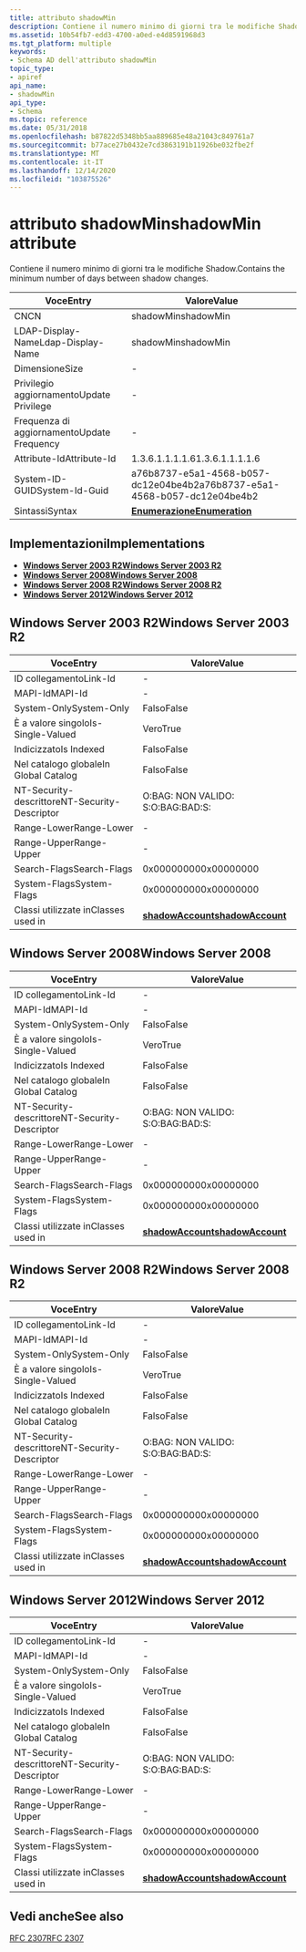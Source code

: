 ```yaml
---
title: attributo shadowMin
description: Contiene il numero minimo di giorni tra le modifiche Shadow.
ms.assetid: 10b54fb7-edd3-4700-a0ed-e4d8591968d3
ms.tgt_platform: multiple
keywords:
- Schema AD dell'attributo shadowMin
topic_type:
- apiref
api_name:
- shadowMin
api_type:
- Schema
ms.topic: reference
ms.date: 05/31/2018
ms.openlocfilehash: b87822d5348bb5aa889685e48a21043c849761a7
ms.sourcegitcommit: b77ace27b0432e7cd3863191b11926be032fbe2f
ms.translationtype: MT
ms.contentlocale: it-IT
ms.lasthandoff: 12/14/2020
ms.locfileid: "103875526"
---
```

# <a name="shadowmin-attribute"></a><span data-ttu-id="3ca3a-104">attributo shadowMin</span><span class="sxs-lookup"><span data-stu-id="3ca3a-104">shadowMin attribute</span></span>

<span data-ttu-id="3ca3a-105">Contiene il numero minimo di giorni tra le modifiche Shadow.</span><span class="sxs-lookup"><span data-stu-id="3ca3a-105">Contains the minimum number of days between shadow changes.</span></span>



| <span data-ttu-id="3ca3a-106">Voce</span><span class="sxs-lookup"><span data-stu-id="3ca3a-106">Entry</span></span> | <span data-ttu-id="3ca3a-107">Valore</span><span class="sxs-lookup"><span data-stu-id="3ca3a-107">Value</span></span> |
|-------------------|--------------------------------------|
| <span data-ttu-id="3ca3a-108">CN</span><span class="sxs-lookup"><span data-stu-id="3ca3a-108">CN</span></span>                | <span data-ttu-id="3ca3a-109">shadowMin</span><span class="sxs-lookup"><span data-stu-id="3ca3a-109">shadowMin</span></span>                            |
| <span data-ttu-id="3ca3a-110">LDAP-Display-Name</span><span class="sxs-lookup"><span data-stu-id="3ca3a-110">Ldap-Display-Name</span></span> | <span data-ttu-id="3ca3a-111">shadowMin</span><span class="sxs-lookup"><span data-stu-id="3ca3a-111">shadowMin</span></span>                            |
| <span data-ttu-id="3ca3a-112">Dimensione</span><span class="sxs-lookup"><span data-stu-id="3ca3a-112">Size</span></span>              | \-                                   |
| <span data-ttu-id="3ca3a-113">Privilegio aggiornamento</span><span class="sxs-lookup"><span data-stu-id="3ca3a-113">Update Privilege</span></span>  | \-                                   |
| <span data-ttu-id="3ca3a-114">Frequenza di aggiornamento</span><span class="sxs-lookup"><span data-stu-id="3ca3a-114">Update Frequency</span></span>  | \-                                   |
| <span data-ttu-id="3ca3a-115">Attribute-Id</span><span class="sxs-lookup"><span data-stu-id="3ca3a-115">Attribute-Id</span></span>      | <span data-ttu-id="3ca3a-116">1.3.6.1.1.1.1.6</span><span class="sxs-lookup"><span data-stu-id="3ca3a-116">1.3.6.1.1.1.1.6</span></span>                      |
| <span data-ttu-id="3ca3a-117">System-ID-GUID</span><span class="sxs-lookup"><span data-stu-id="3ca3a-117">System-Id-Guid</span></span>    | <span data-ttu-id="3ca3a-118">a76b8737-e5a1-4568-b057-dc12e04be4b2</span><span class="sxs-lookup"><span data-stu-id="3ca3a-118">a76b8737-e5a1-4568-b057-dc12e04be4b2</span></span> |
| <span data-ttu-id="3ca3a-119">Sintassi</span><span class="sxs-lookup"><span data-stu-id="3ca3a-119">Syntax</span></span>            | [<span data-ttu-id="3ca3a-120">**Enumerazione**</span><span class="sxs-lookup"><span data-stu-id="3ca3a-120">**Enumeration**</span></span>](s-enumeration.md) |



## <a name="implementations"></a><span data-ttu-id="3ca3a-121">Implementazioni</span><span class="sxs-lookup"><span data-stu-id="3ca3a-121">Implementations</span></span>

-   [<span data-ttu-id="3ca3a-122">**Windows Server 2003 R2**</span><span class="sxs-lookup"><span data-stu-id="3ca3a-122">**Windows Server 2003 R2**</span></span>](#windows-server-2003-r2)
-   [<span data-ttu-id="3ca3a-123">**Windows Server 2008**</span><span class="sxs-lookup"><span data-stu-id="3ca3a-123">**Windows Server 2008**</span></span>](#windows-server-2008)
-   [<span data-ttu-id="3ca3a-124">**Windows Server 2008 R2**</span><span class="sxs-lookup"><span data-stu-id="3ca3a-124">**Windows Server 2008 R2**</span></span>](#windows-server-2008-r2)
-   [<span data-ttu-id="3ca3a-125">**Windows Server 2012**</span><span class="sxs-lookup"><span data-stu-id="3ca3a-125">**Windows Server 2012**</span></span>](#windows-server-2012)

## <a name="windows-server-2003-r2"></a><span data-ttu-id="3ca3a-126">Windows Server 2003 R2</span><span class="sxs-lookup"><span data-stu-id="3ca3a-126">Windows Server 2003 R2</span></span>



| <span data-ttu-id="3ca3a-127">Voce</span><span class="sxs-lookup"><span data-stu-id="3ca3a-127">Entry</span></span> | <span data-ttu-id="3ca3a-128">Valore</span><span class="sxs-lookup"><span data-stu-id="3ca3a-128">Value</span></span> |
|------------------------|-----------------------------------------------------|
| <span data-ttu-id="3ca3a-129">ID collegamento</span><span class="sxs-lookup"><span data-stu-id="3ca3a-129">Link-Id</span></span>                | \-                                                  |
| <span data-ttu-id="3ca3a-130">MAPI-Id</span><span class="sxs-lookup"><span data-stu-id="3ca3a-130">MAPI-Id</span></span>                | \-                                                  |
| <span data-ttu-id="3ca3a-131">System-Only</span><span class="sxs-lookup"><span data-stu-id="3ca3a-131">System-Only</span></span>            | <span data-ttu-id="3ca3a-132">Falso</span><span class="sxs-lookup"><span data-stu-id="3ca3a-132">False</span></span>                                               |
| <span data-ttu-id="3ca3a-133">È a valore singolo</span><span class="sxs-lookup"><span data-stu-id="3ca3a-133">Is-Single-Valued</span></span>       | <span data-ttu-id="3ca3a-134">Vero</span><span class="sxs-lookup"><span data-stu-id="3ca3a-134">True</span></span>                                                |
| <span data-ttu-id="3ca3a-135">Indicizzato</span><span class="sxs-lookup"><span data-stu-id="3ca3a-135">Is Indexed</span></span>             | <span data-ttu-id="3ca3a-136">Falso</span><span class="sxs-lookup"><span data-stu-id="3ca3a-136">False</span></span>                                               |
| <span data-ttu-id="3ca3a-137">Nel catalogo globale</span><span class="sxs-lookup"><span data-stu-id="3ca3a-137">In Global Catalog</span></span>      | <span data-ttu-id="3ca3a-138">Falso</span><span class="sxs-lookup"><span data-stu-id="3ca3a-138">False</span></span>                                               |
| <span data-ttu-id="3ca3a-139">NT-Security-descrittore</span><span class="sxs-lookup"><span data-stu-id="3ca3a-139">NT-Security-Descriptor</span></span> | <span data-ttu-id="3ca3a-140">O:BAG: NON VALIDO: S:</span><span class="sxs-lookup"><span data-stu-id="3ca3a-140">O:BAG:BAD:S:</span></span>                                        |
| <span data-ttu-id="3ca3a-141">Range-Lower</span><span class="sxs-lookup"><span data-stu-id="3ca3a-141">Range-Lower</span></span>            | \-                                                  |
| <span data-ttu-id="3ca3a-142">Range-Upper</span><span class="sxs-lookup"><span data-stu-id="3ca3a-142">Range-Upper</span></span>            | \-                                                  |
| <span data-ttu-id="3ca3a-143">Search-Flags</span><span class="sxs-lookup"><span data-stu-id="3ca3a-143">Search-Flags</span></span>           | <span data-ttu-id="3ca3a-144">0x00000000</span><span class="sxs-lookup"><span data-stu-id="3ca3a-144">0x00000000</span></span>                                          |
| <span data-ttu-id="3ca3a-145">System-Flags</span><span class="sxs-lookup"><span data-stu-id="3ca3a-145">System-Flags</span></span>           | <span data-ttu-id="3ca3a-146">0x00000000</span><span class="sxs-lookup"><span data-stu-id="3ca3a-146">0x00000000</span></span>                                          |
| <span data-ttu-id="3ca3a-147">Classi utilizzate in</span><span class="sxs-lookup"><span data-stu-id="3ca3a-147">Classes used in</span></span>        | [<span data-ttu-id="3ca3a-148">**shadowAccount**</span><span class="sxs-lookup"><span data-stu-id="3ca3a-148">**shadowAccount**</span></span>](c-shadowaccount.md)<br/> |



## <a name="windows-server-2008"></a><span data-ttu-id="3ca3a-149">Windows Server 2008</span><span class="sxs-lookup"><span data-stu-id="3ca3a-149">Windows Server 2008</span></span>



| <span data-ttu-id="3ca3a-150">Voce</span><span class="sxs-lookup"><span data-stu-id="3ca3a-150">Entry</span></span> | <span data-ttu-id="3ca3a-151">Valore</span><span class="sxs-lookup"><span data-stu-id="3ca3a-151">Value</span></span> |
|------------------------|-----------------------------------------------------|
| <span data-ttu-id="3ca3a-152">ID collegamento</span><span class="sxs-lookup"><span data-stu-id="3ca3a-152">Link-Id</span></span>                | \-                                                  |
| <span data-ttu-id="3ca3a-153">MAPI-Id</span><span class="sxs-lookup"><span data-stu-id="3ca3a-153">MAPI-Id</span></span>                | \-                                                  |
| <span data-ttu-id="3ca3a-154">System-Only</span><span class="sxs-lookup"><span data-stu-id="3ca3a-154">System-Only</span></span>            | <span data-ttu-id="3ca3a-155">Falso</span><span class="sxs-lookup"><span data-stu-id="3ca3a-155">False</span></span>                                               |
| <span data-ttu-id="3ca3a-156">È a valore singolo</span><span class="sxs-lookup"><span data-stu-id="3ca3a-156">Is-Single-Valued</span></span>       | <span data-ttu-id="3ca3a-157">Vero</span><span class="sxs-lookup"><span data-stu-id="3ca3a-157">True</span></span>                                                |
| <span data-ttu-id="3ca3a-158">Indicizzato</span><span class="sxs-lookup"><span data-stu-id="3ca3a-158">Is Indexed</span></span>             | <span data-ttu-id="3ca3a-159">Falso</span><span class="sxs-lookup"><span data-stu-id="3ca3a-159">False</span></span>                                               |
| <span data-ttu-id="3ca3a-160">Nel catalogo globale</span><span class="sxs-lookup"><span data-stu-id="3ca3a-160">In Global Catalog</span></span>      | <span data-ttu-id="3ca3a-161">Falso</span><span class="sxs-lookup"><span data-stu-id="3ca3a-161">False</span></span>                                               |
| <span data-ttu-id="3ca3a-162">NT-Security-descrittore</span><span class="sxs-lookup"><span data-stu-id="3ca3a-162">NT-Security-Descriptor</span></span> | <span data-ttu-id="3ca3a-163">O:BAG: NON VALIDO: S:</span><span class="sxs-lookup"><span data-stu-id="3ca3a-163">O:BAG:BAD:S:</span></span>                                        |
| <span data-ttu-id="3ca3a-164">Range-Lower</span><span class="sxs-lookup"><span data-stu-id="3ca3a-164">Range-Lower</span></span>            | \-                                                  |
| <span data-ttu-id="3ca3a-165">Range-Upper</span><span class="sxs-lookup"><span data-stu-id="3ca3a-165">Range-Upper</span></span>            | \-                                                  |
| <span data-ttu-id="3ca3a-166">Search-Flags</span><span class="sxs-lookup"><span data-stu-id="3ca3a-166">Search-Flags</span></span>           | <span data-ttu-id="3ca3a-167">0x00000000</span><span class="sxs-lookup"><span data-stu-id="3ca3a-167">0x00000000</span></span>                                          |
| <span data-ttu-id="3ca3a-168">System-Flags</span><span class="sxs-lookup"><span data-stu-id="3ca3a-168">System-Flags</span></span>           | <span data-ttu-id="3ca3a-169">0x00000000</span><span class="sxs-lookup"><span data-stu-id="3ca3a-169">0x00000000</span></span>                                          |
| <span data-ttu-id="3ca3a-170">Classi utilizzate in</span><span class="sxs-lookup"><span data-stu-id="3ca3a-170">Classes used in</span></span>        | [<span data-ttu-id="3ca3a-171">**shadowAccount**</span><span class="sxs-lookup"><span data-stu-id="3ca3a-171">**shadowAccount**</span></span>](c-shadowaccount.md)<br/> |



## <a name="windows-server-2008-r2"></a><span data-ttu-id="3ca3a-172">Windows Server 2008 R2</span><span class="sxs-lookup"><span data-stu-id="3ca3a-172">Windows Server 2008 R2</span></span>



| <span data-ttu-id="3ca3a-173">Voce</span><span class="sxs-lookup"><span data-stu-id="3ca3a-173">Entry</span></span> | <span data-ttu-id="3ca3a-174">Valore</span><span class="sxs-lookup"><span data-stu-id="3ca3a-174">Value</span></span> |
|------------------------|-----------------------------------------------------|
| <span data-ttu-id="3ca3a-175">ID collegamento</span><span class="sxs-lookup"><span data-stu-id="3ca3a-175">Link-Id</span></span>                | \-                                                  |
| <span data-ttu-id="3ca3a-176">MAPI-Id</span><span class="sxs-lookup"><span data-stu-id="3ca3a-176">MAPI-Id</span></span>                | \-                                                  |
| <span data-ttu-id="3ca3a-177">System-Only</span><span class="sxs-lookup"><span data-stu-id="3ca3a-177">System-Only</span></span>            | <span data-ttu-id="3ca3a-178">Falso</span><span class="sxs-lookup"><span data-stu-id="3ca3a-178">False</span></span>                                               |
| <span data-ttu-id="3ca3a-179">È a valore singolo</span><span class="sxs-lookup"><span data-stu-id="3ca3a-179">Is-Single-Valued</span></span>       | <span data-ttu-id="3ca3a-180">Vero</span><span class="sxs-lookup"><span data-stu-id="3ca3a-180">True</span></span>                                                |
| <span data-ttu-id="3ca3a-181">Indicizzato</span><span class="sxs-lookup"><span data-stu-id="3ca3a-181">Is Indexed</span></span>             | <span data-ttu-id="3ca3a-182">Falso</span><span class="sxs-lookup"><span data-stu-id="3ca3a-182">False</span></span>                                               |
| <span data-ttu-id="3ca3a-183">Nel catalogo globale</span><span class="sxs-lookup"><span data-stu-id="3ca3a-183">In Global Catalog</span></span>      | <span data-ttu-id="3ca3a-184">Falso</span><span class="sxs-lookup"><span data-stu-id="3ca3a-184">False</span></span>                                               |
| <span data-ttu-id="3ca3a-185">NT-Security-descrittore</span><span class="sxs-lookup"><span data-stu-id="3ca3a-185">NT-Security-Descriptor</span></span> | <span data-ttu-id="3ca3a-186">O:BAG: NON VALIDO: S:</span><span class="sxs-lookup"><span data-stu-id="3ca3a-186">O:BAG:BAD:S:</span></span>                                        |
| <span data-ttu-id="3ca3a-187">Range-Lower</span><span class="sxs-lookup"><span data-stu-id="3ca3a-187">Range-Lower</span></span>            | \-                                                  |
| <span data-ttu-id="3ca3a-188">Range-Upper</span><span class="sxs-lookup"><span data-stu-id="3ca3a-188">Range-Upper</span></span>            | \-                                                  |
| <span data-ttu-id="3ca3a-189">Search-Flags</span><span class="sxs-lookup"><span data-stu-id="3ca3a-189">Search-Flags</span></span>           | <span data-ttu-id="3ca3a-190">0x00000000</span><span class="sxs-lookup"><span data-stu-id="3ca3a-190">0x00000000</span></span>                                          |
| <span data-ttu-id="3ca3a-191">System-Flags</span><span class="sxs-lookup"><span data-stu-id="3ca3a-191">System-Flags</span></span>           | <span data-ttu-id="3ca3a-192">0x00000000</span><span class="sxs-lookup"><span data-stu-id="3ca3a-192">0x00000000</span></span>                                          |
| <span data-ttu-id="3ca3a-193">Classi utilizzate in</span><span class="sxs-lookup"><span data-stu-id="3ca3a-193">Classes used in</span></span>        | [<span data-ttu-id="3ca3a-194">**shadowAccount**</span><span class="sxs-lookup"><span data-stu-id="3ca3a-194">**shadowAccount**</span></span>](c-shadowaccount.md)<br/> |



## <a name="windows-server-2012"></a><span data-ttu-id="3ca3a-195">Windows Server 2012</span><span class="sxs-lookup"><span data-stu-id="3ca3a-195">Windows Server 2012</span></span>



| <span data-ttu-id="3ca3a-196">Voce</span><span class="sxs-lookup"><span data-stu-id="3ca3a-196">Entry</span></span> | <span data-ttu-id="3ca3a-197">Valore</span><span class="sxs-lookup"><span data-stu-id="3ca3a-197">Value</span></span> |
|------------------------|-----------------------------------------------------|
| <span data-ttu-id="3ca3a-198">ID collegamento</span><span class="sxs-lookup"><span data-stu-id="3ca3a-198">Link-Id</span></span>                | \-                                                  |
| <span data-ttu-id="3ca3a-199">MAPI-Id</span><span class="sxs-lookup"><span data-stu-id="3ca3a-199">MAPI-Id</span></span>                | \-                                                  |
| <span data-ttu-id="3ca3a-200">System-Only</span><span class="sxs-lookup"><span data-stu-id="3ca3a-200">System-Only</span></span>            | <span data-ttu-id="3ca3a-201">Falso</span><span class="sxs-lookup"><span data-stu-id="3ca3a-201">False</span></span>                                               |
| <span data-ttu-id="3ca3a-202">È a valore singolo</span><span class="sxs-lookup"><span data-stu-id="3ca3a-202">Is-Single-Valued</span></span>       | <span data-ttu-id="3ca3a-203">Vero</span><span class="sxs-lookup"><span data-stu-id="3ca3a-203">True</span></span>                                                |
| <span data-ttu-id="3ca3a-204">Indicizzato</span><span class="sxs-lookup"><span data-stu-id="3ca3a-204">Is Indexed</span></span>             | <span data-ttu-id="3ca3a-205">Falso</span><span class="sxs-lookup"><span data-stu-id="3ca3a-205">False</span></span>                                               |
| <span data-ttu-id="3ca3a-206">Nel catalogo globale</span><span class="sxs-lookup"><span data-stu-id="3ca3a-206">In Global Catalog</span></span>      | <span data-ttu-id="3ca3a-207">Falso</span><span class="sxs-lookup"><span data-stu-id="3ca3a-207">False</span></span>                                               |
| <span data-ttu-id="3ca3a-208">NT-Security-descrittore</span><span class="sxs-lookup"><span data-stu-id="3ca3a-208">NT-Security-Descriptor</span></span> | <span data-ttu-id="3ca3a-209">O:BAG: NON VALIDO: S:</span><span class="sxs-lookup"><span data-stu-id="3ca3a-209">O:BAG:BAD:S:</span></span>                                        |
| <span data-ttu-id="3ca3a-210">Range-Lower</span><span class="sxs-lookup"><span data-stu-id="3ca3a-210">Range-Lower</span></span>            | \-                                                  |
| <span data-ttu-id="3ca3a-211">Range-Upper</span><span class="sxs-lookup"><span data-stu-id="3ca3a-211">Range-Upper</span></span>            | \-                                                  |
| <span data-ttu-id="3ca3a-212">Search-Flags</span><span class="sxs-lookup"><span data-stu-id="3ca3a-212">Search-Flags</span></span>           | <span data-ttu-id="3ca3a-213">0x00000000</span><span class="sxs-lookup"><span data-stu-id="3ca3a-213">0x00000000</span></span>                                          |
| <span data-ttu-id="3ca3a-214">System-Flags</span><span class="sxs-lookup"><span data-stu-id="3ca3a-214">System-Flags</span></span>           | <span data-ttu-id="3ca3a-215">0x00000000</span><span class="sxs-lookup"><span data-stu-id="3ca3a-215">0x00000000</span></span>                                          |
| <span data-ttu-id="3ca3a-216">Classi utilizzate in</span><span class="sxs-lookup"><span data-stu-id="3ca3a-216">Classes used in</span></span>        | [<span data-ttu-id="3ca3a-217">**shadowAccount**</span><span class="sxs-lookup"><span data-stu-id="3ca3a-217">**shadowAccount**</span></span>](c-shadowaccount.md)<br/> |



## <a name="see-also"></a><span data-ttu-id="3ca3a-218">Vedi anche</span><span class="sxs-lookup"><span data-stu-id="3ca3a-218">See also</span></span>

<dl> <dt>

[<span data-ttu-id="3ca3a-219">RFC 2307</span><span class="sxs-lookup"><span data-stu-id="3ca3a-219">RFC 2307</span></span>](https://www.ietf.org/rfc/rfc2307.txt)
</dt> </dl>

 

 






